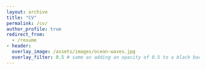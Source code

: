 ```yaml
---
layout: archive
title: "CV"
permalink: /cv/
author_profile: true
redirect_from:
  - /resume
- header:
  overlay_image: /assets/images/ocean-waves.jpg
  overlay_filter: 0.5 # same as adding an opacity of 0.5 to a black background
---
```

